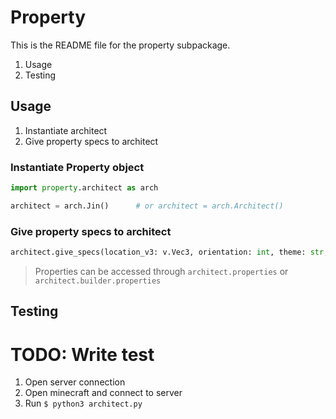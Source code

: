 # Property

This is the README file for the property subpackage.

1. Usage
2. Testing

## Usage

1. Instantiate architect
2. Give property specs to architect

### Instantiate Property object

```python
import property.architect as arch

architect = arch.Jin()      # or architect = arch.Architect()
```

### Give property specs to architect

```python
architect.give_specs(location_v3: v.Vec3, orientation: int, theme: str, mc: minecraft.Minecraft)
```

> Properties can be accessed through `architect.properties` or `architect.builder.properties`


## Testing

# TODO: Write test
1. Open server connection
2. Open minecraft and connect to server
3. Run `$ python3 architect.py`

